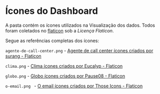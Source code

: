 # Ícones do Dashboard

A pasta contém os ícones utilizados na Visualização dos dados. Todos foram coletados no [flaticon](https://www.flaticon.com/br/) sob a *Licença Flaticon*.

Segue as referências completas dos ícones:

``agente-de-call-center.png`` - [Agente de call center ícones criados por surang - Flaticon](https://www.flaticon.com/br/icones-gratis/agente-de-call-center)

``clima.png`` - [Clima ícones criados por Eucalyp - Flaticon](https://www.flaticon.com/br/icones-gratis/clima)

``globo.png`` - [Globo ícones criados por Pause08 - Flaticon](https://www.flaticon.com/br/icones-gratis/globo)

``o-email.png `` - [O email ícones criados por Those Icons - Flaticon](https://www.flaticon.com/br/icones-gratis/o-email)